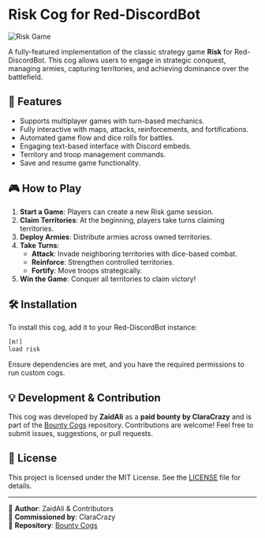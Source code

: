 # Risk Cog for Red-DiscordBot

![Risk Game](https://raw.githubusercontent.com/i-am-zaidali/bounty-cogs/refs/heads/main/risk/data/riskmap.png)

A fully-featured implementation of the classic strategy game **Risk** for Red-DiscordBot. This cog allows users to engage in strategic conquest, managing armies, capturing territories, and achieving dominance over the battlefield.

## 📌 Features
- Supports multiplayer games with turn-based mechanics.
- Fully interactive with maps, attacks, reinforcements, and fortifications.
- Automated game flow and dice rolls for battles.
- Engaging text-based interface with Discord embeds.
- Territory and troop management commands.
- Save and resume game functionality.

## 🎮 How to Play
1. **Start a Game**: Players can create a new Risk game session.
2. **Claim Territories**: At the beginning, players take turns claiming territories.
3. **Deploy Armies**: Distribute armies across owned territories.
4. **Take Turns**:
   - **Attack**: Invade neighboring territories with dice-based combat.
   - **Reinforce**: Strengthen controlled territories.
   - **Fortify**: Move troops strategically.
5. **Win the Game**: Conquer all territories to claim victory!

## 🛠 Installation
To install this cog, add it to your Red-DiscordBot instance:
```sh
[m!]
load risk
```
Ensure dependencies are met, and you have the required permissions to run custom cogs.

## 💡 Development & Contribution
This cog was developed  by **ZaidAli** as a **paid bounty by ClaraCrazy** and is part of the [Bounty Cogs](https://github.com/i-am-zaidali/bounty-cogs) repository. Contributions are welcome! Feel free to submit issues, suggestions, or pull requests.

## 📜 License
This project is licensed under the MIT License. See the [LICENSE](../LICENSE) file for details.

---
🔹 **Author**: ZaidAli & Contributors  
🔹 **Commissioned by**: ClaraCrazy  
🔹 **Repository**: [Bounty Cogs](https://github.com/i-am-zaidali/bounty-cogs/tree/main/risk)
